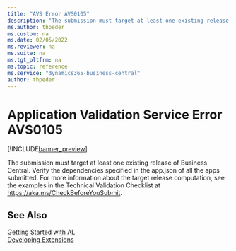 ```yaml
---
title: "AVS Error AVS0105"
description: "The submission must target at least one existing release of Business Central. Verify the dependencies specified in the app.json of all the apps submitted."
ms.author: thpeder
ms.custom: na
ms.date: 02/05/2022
ms.reviewer: na
ms.suite: na
ms.tgt_pltfrm: na
ms.topic: reference
ms.service: "dynamics365-business-central"
author: thpeder
---
```

# Application Validation Service Error AVS0105

[!INCLUDE[banner_preview](../includes/banner_preview.md)]

The submission must target at least one existing release of Business Central. Verify the dependencies specified in the app.json of all the apps submitted. For more information about the target release computation, see the examples in the Technical Validation Checklist at https://aka.ms/CheckBeforeYouSubmit.

## See Also  
[Getting Started with AL](../devenv-get-started.md)  
[Developing Extensions](../devenv-dev-overview.md)  